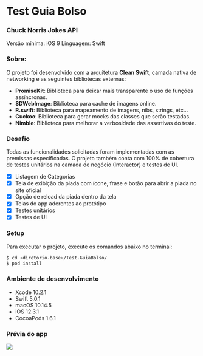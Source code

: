 # Test Guia Bolso
### Chuck Norris Jokes API

Versão mínima: iOS 9
Linguagem: Swift</br>

### Sobre:

O projeto foi desenvolvido com a arquitetura **Clean Swift**, camada nativa de networking e as seguintes bibliotecas externas:</br>
- **PromiseKit**: Biblioteca para deixar mais transparente o uso de funções assíncronas.
- **SDWebImage**: Biblioteca para cache de imagens online.
- **R.swift**: Biblioteca para mapeamento de imagens, nibs, strings, etc...
- **Cuckoo**: Biblioteca para gerar mocks das classes que serão testadas.
- **Nimble**: Biblioteca para melhorar a verbosidade das assertivas do teste.

### Desafio
Todas as funcionalidades solicitadas foram implementadas com as premissas especificadas. O projeto também conta com 100% de cobertura de testes unitários na camada de negócio (Interactor) e testes de UI.
- [x] Listagem de Categorias
- [x] Tela de exibição da piada com ícone, frase e botão para abrir a piada no site oficial
- [x] Opção de reload da piada dentro da tela
- [x] Telas do app aderentes ao protótipo
- [x] Testes unitários
- [x] Testes de UI

### Setup

Para executar o projeto, execute os comandos abaixo no terminal:
```sh
$ cd <diretorio-base>/Test.GuiaBolso/
$ pod install
```

### Ambiente de desenvolvimento
- Xcode 10.2.1
- Swift 5.0.1
- macOS 10.14.5
- iOS 12.3.1
- CocoaPods 1.6.1

### Prévia do app
![](https://media.giphy.com/media/IhmqFypgwUsJYCidrJ/giphy.gif)
